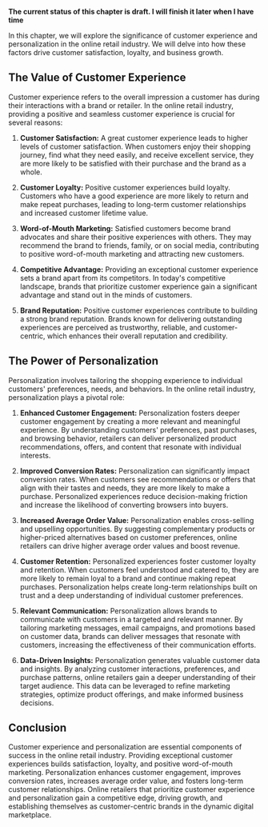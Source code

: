 **The current status of this chapter is draft. I will finish it later when I have time**

In this chapter, we will explore the significance of customer experience and personalization in the online retail industry. We will delve into how these factors drive customer satisfaction, loyalty, and business growth.

The Value of Customer Experience
--------------------------------

Customer experience refers to the overall impression a customer has during their interactions with a brand or retailer. In the online retail industry, providing a positive and seamless customer experience is crucial for several reasons:

1. **Customer Satisfaction:** A great customer experience leads to higher levels of customer satisfaction. When customers enjoy their shopping journey, find what they need easily, and receive excellent service, they are more likely to be satisfied with their purchase and the brand as a whole.

2. **Customer Loyalty:** Positive customer experiences build loyalty. Customers who have a good experience are more likely to return and make repeat purchases, leading to long-term customer relationships and increased customer lifetime value.

3. **Word-of-Mouth Marketing:** Satisfied customers become brand advocates and share their positive experiences with others. They may recommend the brand to friends, family, or on social media, contributing to positive word-of-mouth marketing and attracting new customers.

4. **Competitive Advantage:** Providing an exceptional customer experience sets a brand apart from its competitors. In today's competitive landscape, brands that prioritize customer experience gain a significant advantage and stand out in the minds of customers.

5. **Brand Reputation:** Positive customer experiences contribute to building a strong brand reputation. Brands known for delivering outstanding experiences are perceived as trustworthy, reliable, and customer-centric, which enhances their overall reputation and credibility.

The Power of Personalization
----------------------------

Personalization involves tailoring the shopping experience to individual customers' preferences, needs, and behaviors. In the online retail industry, personalization plays a pivotal role:

1. **Enhanced Customer Engagement:** Personalization fosters deeper customer engagement by creating a more relevant and meaningful experience. By understanding customers' preferences, past purchases, and browsing behavior, retailers can deliver personalized product recommendations, offers, and content that resonate with individual interests.

2. **Improved Conversion Rates:** Personalization can significantly impact conversion rates. When customers see recommendations or offers that align with their tastes and needs, they are more likely to make a purchase. Personalized experiences reduce decision-making friction and increase the likelihood of converting browsers into buyers.

3. **Increased Average Order Value:** Personalization enables cross-selling and upselling opportunities. By suggesting complementary products or higher-priced alternatives based on customer preferences, online retailers can drive higher average order values and boost revenue.

4. **Customer Retention:** Personalized experiences foster customer loyalty and retention. When customers feel understood and catered to, they are more likely to remain loyal to a brand and continue making repeat purchases. Personalization helps create long-term relationships built on trust and a deep understanding of individual customer preferences.

5. **Relevant Communication:** Personalization allows brands to communicate with customers in a targeted and relevant manner. By tailoring marketing messages, email campaigns, and promotions based on customer data, brands can deliver messages that resonate with customers, increasing the effectiveness of their communication efforts.

6. **Data-Driven Insights:** Personalization generates valuable customer data and insights. By analyzing customer interactions, preferences, and purchase patterns, online retailers gain a deeper understanding of their target audience. This data can be leveraged to refine marketing strategies, optimize product offerings, and make informed business decisions.

Conclusion
----------

Customer experience and personalization are essential components of success in the online retail industry. Providing exceptional customer experiences builds satisfaction, loyalty, and positive word-of-mouth marketing. Personalization enhances customer engagement, improves conversion rates, increases average order value, and fosters long-term customer relationships. Online retailers that prioritize customer experience and personalization gain a competitive edge, driving growth, and establishing themselves as customer-centric brands in the dynamic digital marketplace.
